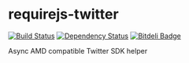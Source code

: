 requirejs-twitter
=============
[![Build Status](https://travis-ci.org/thomaswelton/requirejs-twitter.png)](https://travis-ci.org/thomaswelton/requirejs-twitter)
[![Dependency Status](https://david-dm.org/thomaswelton/requirejs-twitter.png)](https://david-dm.org/thomaswelton/requirejs-twitter)
[![Bitdeli Badge](https://d2weczhvl823v0.cloudfront.net/thomaswelton/requirejs-twitter/trend.png)](https://bitdeli.com/free "Bitdeli Badge")


Async AMD compatible Twitter SDK helper
